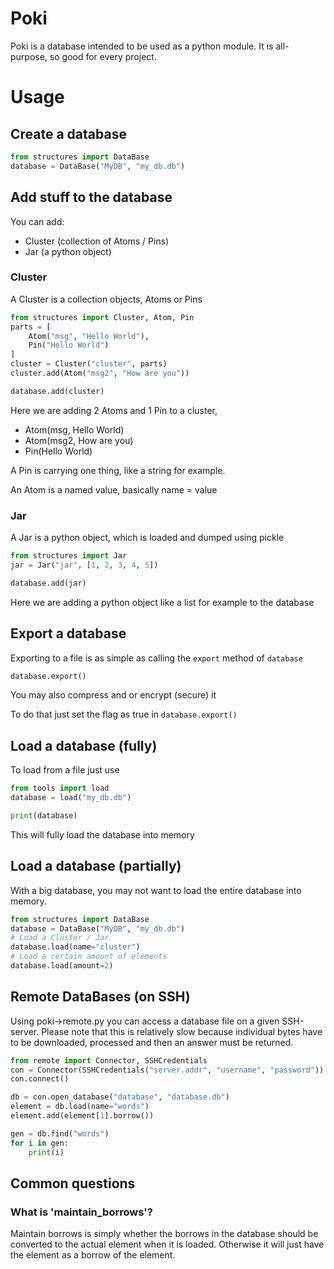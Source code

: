 # Poki
Poki is a database intended to be used as a python module.
It is all-purpose, so good for every project.

# Usage
## Create a database
````python
from structures import DataBase
database = DataBase("MyDB", "my_db.db")
````
## Add stuff to the database
You can add:
- Cluster (collection of Atoms / Pins)
- Jar (a python object)

### Cluster
A Cluster is a collection objects,
Atoms or Pins
````python
from structures import Cluster, Atom, Pin
parts = [
    Atom("msg", "Hello World"),
    Pin("Hello World")
]
cluster = Cluster("cluster", parts)
cluster.add(Atom("msg2", "How are you"))

database.add(cluster)
````
Here we are adding 2 Atoms and 1 Pin to a cluster,
- Atom(msg, Hello World)
- Atom(msg2, How are you)
- Pin(Hello World)

A Pin is carrying one thing, like a string for example.

An Atom is a named value,
basically name = value

### Jar
A Jar is a python object, which is loaded and dumped using pickle

````python
from structures import Jar
jar = Jar("jar", [1, 2, 3, 4, 5])

database.add(jar)
````
Here we are adding a python object like a list for example to the database

## Export a database
Exporting to a file is as simple as calling the `export` method of `database`
````python
database.export()
````
You may also compress and or encrypt (secure) it

To do that just set the flag as true in `database.export()`

## Load a database (fully)
To load from a file just use
````python
from tools import load
database = load("my_db.db")

print(database)
````
This will fully load the database into memory
## Load a database (partially)
With a big database, you may not want to load
the entire database into memory.
````python
from structures import DataBase
database = DataBase("MyDB", "my_db.db")
# Load a Cluster / Jar
database.load(name="cluster")
# Load a certain amount of elements
database.load(amount=2)
````
## Remote DataBases (on SSH)
Using poki->remote.py you can access a
database file on a given SSH-server.
Please note that this is relatively slow
because individual bytes have to be downloaded,
processed and then an answer must be returned.
````python
from remote import Connector, SSHCredentials
con = Connector(SSHCredentials("server.addr", "username", "password"))
con.connect()

db = con.open_database("database", "database.db")
element = db.load(name="words")
element.add(element[1].borrow())

gen = db.find("words")
for i in gen:
    print(i)
````
## Common questions
### What is 'maintain_borrows'?
Maintain borrows is simply whether the borrows in the database should be converted to the actual element when it is loaded. Otherwise it will just have the element as a borrow of the element.